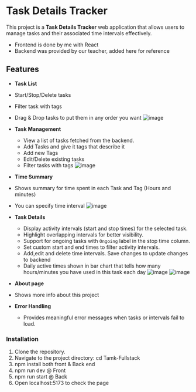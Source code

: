 # Task Details Tracker

This project is a **Task Details Tracker** web application that allows users to manage tasks and their associated time intervals effectively.
- Frontend is done by me with React
- Backend was provided by our teacher, added here for reference

## Features

- **Task List**
- Start/Stop/Delete tasks
- Filter task with tags
- Drag & Drop tasks to put them in any order you want
  ![image](https://github.com/user-attachments/assets/9082ee28-1529-4f47-bde9-ea0163a76401)

  

- **Task Management**
  - View a list of tasks fetched from the backend.
  - Add Tasks and give it tags that describe it
  - Add new Tags
  - Edit/Delete existing tasks
  - Filter tasks with tags
    ![image](https://github.com/user-attachments/assets/d9f19f7b-c03d-4b43-ab7d-6ae616a91fba)


- **Time Summary**
- Shows summary for time spent in each Task and Tag (Hours and minutes)
- You can specify time interval
  ![image](https://github.com/user-attachments/assets/a85e52a7-fc2e-43dd-bc2a-c6c0400305e6)

 
- **Task Details**
  - Display activity intervals (start and stop times) for the selected task.
  - Highlight overlapping intervals for better visibility.
  - Support for ongoing tasks with `Ongoing` label in the stop time column.
  - Set custom start and end times to filter activity intervals.
  - Add,edit and delete time intervals. Save changes to update changes to backend
  - Daily active times shown in bar chart that tells how many hours/minutes you have used in this task each day
    ![image](https://github.com/user-attachments/assets/c6837fed-c72e-4153-b926-6b1a8fc7aa52)
    ![image](https://github.com/user-attachments/assets/ac69c70c-ed99-40f4-a56e-cf61fffd10a6)

- **About page**
- Shows more info about this project


- **Error Handling**
  - Provides meaningful error messages when tasks or intervals fail to load.

### Installation

1. Clone the repository.
2. Navigate to the project directory: cd Tamk-Fullstack
3. npm install both front & Back end
4. npm run dev @ Front
5. npm run start @ Back
6. Open localhost:5173 to check the page

